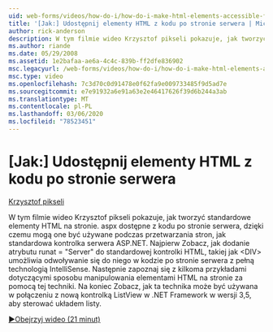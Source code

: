 ```yaml
---
uid: web-forms/videos/how-do-i/how-do-i-make-html-elements-accessible-from-server-side-code
title: '[Jak:] Udostępnij elementy HTML z kodu po stronie serwera | Microsoft Docs'
author: rick-anderson
description: W tym filmie wideo Krzysztof pikseli pokazuje, jak tworzyć standardowe elementy HTML na stronie. aspx dostępne z kodu po stronie serwera, aby mogły być używane na potrzeby procesu strony...
ms.author: riande
ms.date: 05/29/2008
ms.assetid: 1e2bafaa-ae6a-4c4c-839b-ff2dfe836902
msc.legacyurl: /web-forms/videos/how-do-i/how-do-i-make-html-elements-accessible-from-server-side-code
msc.type: video
ms.openlocfilehash: 7c3d70c0d91478e0f62fa9e009733485f9d5ad7e
ms.sourcegitcommit: e7e91932a6e91a63e2e46417626f39d6b244a3ab
ms.translationtype: MT
ms.contentlocale: pl-PL
ms.lasthandoff: 03/06/2020
ms.locfileid: "78523451"
---
```

# <a name="how-do-i-make-html-elements-accessible-from-server-side-code"></a>[Jak:] Udostępnij elementy HTML z kodu po stronie serwera

[Krzysztof pikseli](https://twitter.com/chrispels)

W tym filmie wideo Krzysztof pikseli pokazuje, jak tworzyć standardowe elementy HTML na stronie. aspx dostępne z kodu po stronie serwera, dzięki czemu mogą one być używane podczas przetwarzania stron, jak standardowa kontrolka serwera ASP.NET. Najpierw Zobacz, jak dodanie atrybutu runat = "Server" do standardowej kontrolki HTML, takiej jak &lt;DIV&gt; umożliwia odwoływanie się do niego w kodzie po stronie serwera z pełną technologią IntelliSense. Następnie zapoznaj się z kilkoma przykładami dotyczącymi sposobu manipulowania elementami HTML na stronie za pomocą tej techniki. Na koniec Zobacz, jak ta technika może być używana w połączeniu z nową kontrolką ListView w .NET Framework w wersji 3,5, aby sterować układem listy.

[&#9654;Obejrzyj wideo (21 minut)](https://channel9.msdn.com/Blogs/ASP-NET-Site-Videos/how-do-i-make-html-elements-accessible-from-server-side-code)
